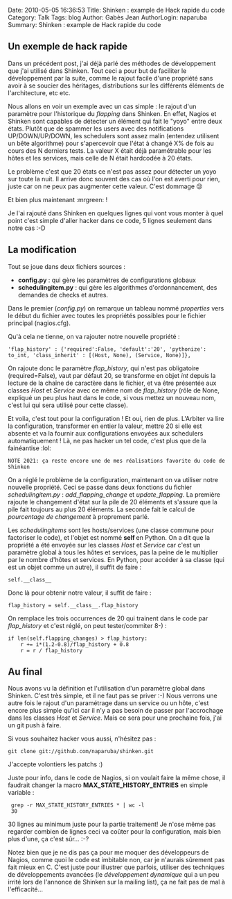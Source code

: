 Date: 2010-05-05 16:36:53
Title: Shinken : example de Hack rapide du code
Category: Talk
Tags: blog
Author: Gabès Jean
AuthorLogin: naparuba
Summary: Shinken : example de Hack rapide du code


<!-- relu -->

## Un exemple de hack rapide
Dans un précédent post, j'ai déjà parlé des méthodes de développement que j'ai utilisé dans Shinken. Tout ceci a pour but de faciliter le développement par la suite, comme le rajout facile d'une propriété sans avoir à se soucier des héritages, distributions sur les différents éléments de l'architecture, etc etc.

Nous allons en voir un exemple avec un cas simple : le rajout d'un paramètre pour l'historique du <em>flapping</em> dans Shinken. En effet, Nagios et Shinken sont capables de détecter un élément qui fait le "yoyo" entre deux états. Plutôt que de spammer les users avec des notifications UP/DOWN/UP/DOWN, les schedulers sont assez malin (entendez utilisent un bête algorithme) pour s'apercevoir que l'état à changé X% de fois au cours des N derniers tests. La valeur X était déjà paramétrable pour les hôtes et les services, mais celle de N était hardcodée à 20 états.

Le problème c'est que 20 états ce n'est pas assez pour détecter un yoyo sur toute la nuit. Il arrive donc souvent des cas où l'on est averti pour rien, juste car on ne peux pas augmenter cette valeur. C'est dommage  :cry:

Et bien plus maintenant  :mrgreen: !

Je l'ai rajouté dans Shinken en quelques lignes qui vont vous monter à quel point c'est simple d'aller hacker dans ce code, 5 lignes seulement dans notre cas  :-D

## La modification
Tout se joue dans deux fichiers sources :
<ul>
	<li><strong>config.py</strong> : qui gère les paramètres de configurations globaux</li>
	<li><strong>schedulingitem.py</strong> : qui gère les algorithmes d'ordonnancement, des demandes de checks et autres.</li>
</ul>
Dans le premier (<em>config.py</em>) on remarque un tableau nommé <em>properties </em>vers le début du fichier avec toutes les propriétés possibles pour le fichier principal (nagios.cfg).

Qu'à cela ne tienne, on va rajouter notre nouvelle propriété :

    'flap_history' : {'required':False, 'default':'20', 'pythonize': to_int, 'class_inherit' : [(Host, None), (Service, None)]},

On rajoute donc le paramètre <em>flap_history</em>, qui n'est pas obligatoire (required=False), vaut par défaut 20, se transforme en objet <em>int </em>depuis la lecture de la chaîne de caractère dans le fichier, et va être présentée aux classes <em>Host </em>et <em>Service </em>avec ce même nom de <em>flap_history</em> (rôle de None, expliqué un peu plus haut dans le code, si vous mettez un nouveau nom, c'est lui qui sera utilisé pour cette classe).

Et voila, c'est tout pour la configuration ! Et oui, rien de plus. L'Arbiter va lire la configuration, transformer en entier la valeur, mettre 20 si elle est absente et va la fournir aux configurations envoyées aux schedulers automatiquement ! Là, ne pas hacker un tel code, c'est plus que de la fainéantise  :lol:

    NOTE 2021: ça reste encore une de mes réalisations favorite du code de Shinken

On a réglé le problème de la configuration, maintenant on va utiliser notre nouvelle propriété. Ceci se passe dans deux fonctions du fichier <em>schedulingitem.py</em> : <em>add_flapping_change</em> et <em>update_flapping</em>. La première rajoute le changement d'état sur la pile de 20 éléments et s'assure que la pile fait toujours au plus 20 éléments. La seconde fait le calcul de <em>pourcentage de changement</em> à proprement parlé.

Les <em>schedulingitems </em>sont les hosts/services (une classe commune pour factoriser le code), et l'objet est nommé <strong>self </strong>en Python. On a dit que la propriété a été envoyée sur les classes <em>Host </em>et <em>Service </em>car c'est un paramètre global à tous les hôtes et services, pas la peine de le multiplier par le nombre d'hôtes et services. En Python, pour accéder à sa classe (qui est un objet comme un autre), il suffit de faire :

    self.__class__

Donc là pour obtenir notre valeur, il suffit de faire :

    flap_history = self.__class__.flap_history

On remplace les trois occurrences de 20 qui trainent dans le code par <em>flap_history</em> et c'est réglé, on peut tester/commiter  8-)  :

    if len(self.flapping_changes) > flap_history:
        r += i*(1.2-0.8)/flap_history + 0.8
        r = r / flap_history

## Au final
Nous avons vu la définition et l'utilisation d'un paramètre global dans Shinken. C'est très simple, et il ne faut pas se priver  :-) Nous verrons une autre fois le rajout d'un paramétrage dans un service ou un hôte, c'est encore plus simple qu'ici car il n'y a pas besoin de passer par l'accrochage dans les classes <em>Host </em>et <em>Service</em>. Mais ce sera pour une prochaine fois, j'ai un git push à faire.

Si vous souhaitez hacker vous aussi, n'hésitez pas :

    git clone git://github.com/naparuba/shinken.git

J'accepte volontiers les patchs :)

Juste pour info, dans le code de Nagios, si on voulait faire la même chose, il faudrait changer la macro <strong>MAX_STATE_HISTORY_ENTRIES</strong> en simple variable :

     grep -r MAX_STATE_HISTORY_ENTRIES * | wc -l
     30

30 lignes au minimum juste pour la partie traitement! Je n'ose même pas regarder combien de lignes ceci va coûter pour la configuration, mais bien plus d'une, ça c'est sûr...  :-?

Notez bien que je ne dis pas ça pour me moquer des développeurs de Nagios, comme quoi le code est imbitable non, car je n'aurais sûrement pas fait mieux en C. C'est juste pour illustrer que parfois, utiliser des techniques de développements avancées (le <em>développement dynamique </em>qui a un peu irrité lors de l'annonce de Shinken sur la mailing list), ça ne fait pas de mal à l'efficacité...
